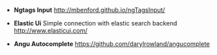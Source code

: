 * **Ngtags Input** 
http://mbenford.github.io/ngTagsInput/

* **Elastic Ui**
Simple connection with elastic search backend
http://www.elasticui.com/

* **Angu Autocomplete**
https://github.com/darylrowland/angucomplete

